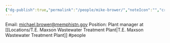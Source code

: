 ```yaml
---
{"dg-publish":true,"permalink":"/people/mike-brower/","noteIcon":"","created":"2025-05-20T09:18:16.736-05:00"}
---
```


Email: michael.brower@memphistn.gov
Position: Plant manager at [[Locations/T.E. Maxson Wastewater Treatment Plant\|T.E. Maxson Wastewater Treatment Plant]]
#people 
